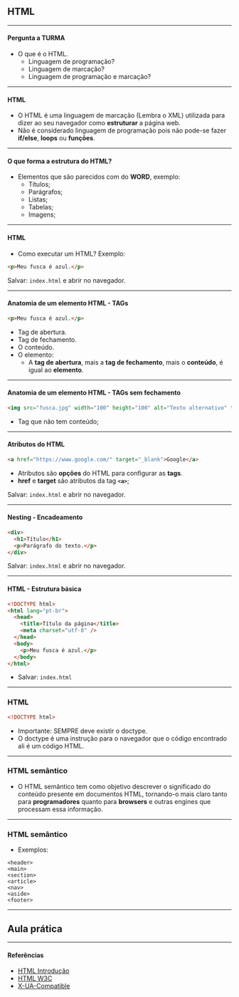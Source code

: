 ## HTML

---

#### Pergunta a TURMA

- O que é o HTML.
  - Linguagem de programação?
  - Linguagem de marcação?
  - Linguagem de programação e marcação?

---

#### HTML

- O HTML é uma linguagem de marcação (Lembra o XML) utilizada para dizer ao seu navegador como **estruturar** a página web.
- Não é considerado linguagem de programação pois não pode-se fazer **if/else**, **loops** ou **funções**.

---

#### O que forma a estrutura do HTML?

- Elementos que são parecidos com do **WORD**, exemplo:
  - Títulos;
  - Parágrafos;
  - Listas;
  - Tabelas;
  - Imagens;

---

#### HTML

- Como executar um HTML? Exemplo:

```html
<p>Meu fusca é azul.</p>
```

Salvar: `index.html` e abrir no navegador.

---

#### Anatomia de um elemento HTML - TAGs

```html
<p>Meu fusca é azul.</p>
```

- Tag de abertura.
- Tag de fechamento.
- O conteúdo.
- O elemento:
  - A **tag de abertura**, mais a **tag de fechamento**, mais o **conteúdo**, é igual ao **elemento**.

---

#### Anatomia de um elemento HTML - TAGs sem fechamento

```html
<img src="fusca.jpg" width="100" height="100" alt="Texto alternativo" title="Figura" />
```

- Tag que não tem conteúdo;

---

#### Atributos do HTML

```html
<a href="https://www.google.com/" target="_blank">Google</a>
```

- Atributos são **opções** do HTML para configurar as **tags**.
- **href** e **target** são atributos da tag **`<a>`**;

Salvar: `index.html` e abrir no navegador.

---

#### Nesting - Encadeamento

```html
<div>
  <h1>Título</h1>
  <p>Parágrafo do texto.</p>
</div>
```

Salvar: `index.html` e abrir no navegador.

---

#### HTML - Estrutura básica

```html
<!DOCTYPE html>
<html lang="pt-br">
  <head>
    <title>Título da página</title>
    <meta charset="utf-8" />
  </head>
  <body>
    <p>Meu fusca é azul.</p>
  </body>
</html>
```

- Salvar: `index.html`

---

### HTML

```html
<!DOCTYPE html>
```

- Importante: SEMPRE deve existir o doctype.
- O doctype é uma instrução para o navegador que o código encontrado ali é um código HTML.

---

### HTML semântico

- O HTML semântico tem como objetivo descrever o significado do conteúdo presente em documentos HTML, tornando-o mais claro tanto para **programadores** quanto para **browsers** e outras engines que processam essa informação.

---

### HTML semântico

- Exemplos:

```
<header>
<main>
<section>
<article>
<nav>
<aside>
<footer>
```

---

## Aula prática

---

#### Referências

- [HTML Introdução](https://developer.mozilla.org/pt-BR/docs/Learn/HTML/Introduction_to_HTML)
- [HTML W3C](https://www.w3schools.com/html/default.asp)
- [X-UA-Compatible](https://pt.stackoverflow.com/questions/209593/qual-%C3%A9-a-fun%C3%A7%C3%A3o-da-meta-tag-x-ua-compatible-dentro-do-html)
